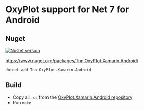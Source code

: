 # OxyPlot support for Net 7 for Android

## Nuget

[![NuGet version](https://badge.fury.io/nu/Tnn.OxyPlot.Xamarin.Android.svg)](https://badge.fury.io/nu/Tnn.OxyPlot.Xamarin.Android)

https://www.nuget.org/packages/Tnn.OxyPlot.Xamarin.Android/

`dotnet add Tnn.OxyPlot.Xamarin.Android`


## Build
- Copy all `.cs` from the [OxyPlot.Xamarin.Android repository](https://github.com/oxyplot/oxyplot-xamarin/tree/develop/Source/OxyPlot.Xamarin.Android)
- Run `make`